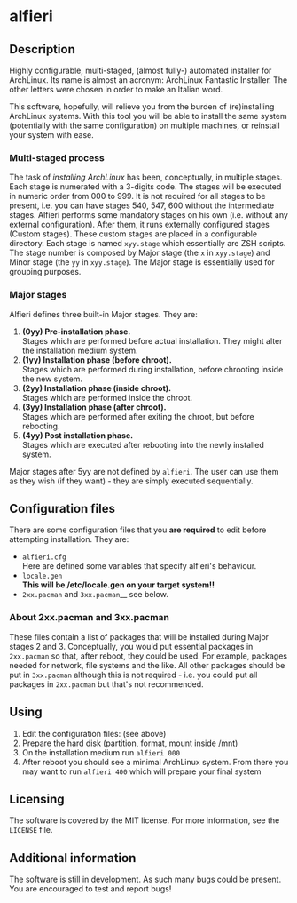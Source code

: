# alfieri
## Description
Highly configurable, multi-staged, (almost fully-) automated installer for 
ArchLinux.
Its name is almost an acronym: ArchLinux Fantastic Installer. The other letters 
were chosen in order to make an Italian word.

This software, hopefully, will relieve you from the burden of (re)installing 
ArchLinux systems. With this tool you will be able to install the same system 
(potentially with the same configuration) on multiple machines, or reinstall
your system with ease.

### Multi-staged process
The task of *installing ArchLinux* has been, conceptually, in multiple stages.
Each stage is numerated with a 3-digits code.
The stages will be executed in numeric order from 000 to 999.
It is not required for all stages to be present, i.e. you can have stages 540,
547, 600 without the intermediate stages.
Alfieri performs some mandatory stages on his own (i.e. without any external
configuration). After them, it runs externally configured stages (Custom stages).
These custom stages are placed in a configurable directory. Each stage is named
`xyy.stage` which essentially are ZSH scripts. 
The stage number is composed by Major stage (the `x` in `xyy.stage`) and Minor 
stage (the `yy` in `xyy.stage`). The Major stage is essentially used for grouping
purposes.

### Major stages
Alfieri defines three built-in Major stages. They are:

1. **(0yy) Pre-installation phase.**  
    Stages which are performed before actual installation.
    They might alter the installation medium system.
2. **(1yy) Installation phase (before chroot).**  
    Stages which are performed during installation, before chrooting inside the 
    new system.
3. **(2yy) Installation phase (inside chroot).**  
    Stages which are performed inside the chroot.
4. **(3yy) Installation phase (after chroot).**  
    Stages which are performed after exiting the chroot, but before rebooting.
5. **(4yy) Post installation phase.**  
    Stages which are executed after rebooting into the newly installed system.

Major stages after 5yy are not defined by `alfieri`. The user can use them as
they wish (if they want) - they are simply executed sequentially.

## Configuration files
There are some configuration files that you **are required** to edit before
attempting installation. They are:
* `alfieri.cfg`  
    Here are defined some variables that specify alfieri's behaviour.
* `locale.gen`  
    **This will be /etc/locale.gen on your target system!!**
* `2xx.pacman` and `3xx.pacman`__ see below.

### About 2xx.pacman and 3xx.pacman
These files contain a list of packages that will be installed during Major stages
2 and 3.
Conceptually, you would put essential packages in `2xx.pacman` so that, after 
reboot, they could be used. For example, packages needed for network, file systems
and the like. All other packages should be put in `3xx.pacman` although this is
not required - i.e. you could put all packages in `2xx.pacman` but that's not
recommended.

## Using
1. Edit the configuration files: (see above)
2. Prepare the hard disk (partition, format, mount inside /mnt)
3. On the installation medium run `alfieri 000`
4. After reboot you should see a minimal ArchLinux system. From there you may
want to run `alfieri 400` which will prepare your final system

## Licensing
The software is covered by the MIT license. For more information, see the `LICENSE` file.

## Additional information
The software is still in development. As such many bugs could be present. You are
encouraged to test and report bugs!
